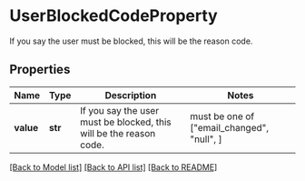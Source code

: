 # UserBlockedCodeProperty

If you say the user must be blocked, this will be the reason code.

## Properties
Name | Type | Description | Notes
------------ | ------------- | ------------- | -------------
**value** | **str** | If you say the user must be blocked, this will be the reason code. |  must be one of ["email_changed", "null", ]

[[Back to Model list]](../README.md#documentation-for-models) [[Back to API list]](../README.md#documentation-for-api-endpoints) [[Back to README]](../README.md)


